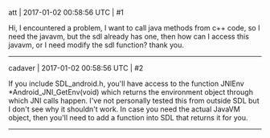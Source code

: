 att | 2017-01-02 00:58:56 UTC | #1

Hi, 
I encountered a problem, I want to call java methods from c++ code, so I need the javavm, but the sdl already has one, then how can I access this javavm, or I need modify the sdl function?
thank you.

-------------------------

cadaver | 2017-01-02 00:58:56 UTC | #2

If you include SDL_android.h, you'll have access to the function JNIEnv *Android_JNI_GetEnv(void) which returns the environment object through which JNI calls happen. I've not personally tested this from outside SDL but I don't see why it shouldn't work. In case you need the actual JavaVM object, then you'll need to add a function into SDL that returns it for you.

-------------------------

